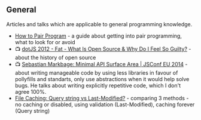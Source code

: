 ## General
Articles and talks which are applicable to general programming knowledge.

- [How to Pair Program](https://medium.com/@dickeyxxx/how-to-pair-program-d6741077e513) - a guide about getting into pair programming, what to look for or avoid
- :tv: [dotJS 2012 - Fat - What Is Open Source & Why Do I Feel So Guilty?](https://www.youtube.com/watch?v=UIDb6VBO9os) - about the history of open source
- :tv: [Sebastian Markbage: Minimal API Surface Area | JSConf EU 2014](https://youtu.be/4anAwXYqLG8) - about writing manageable code by using less libraries in favour of pollyfills and standarts, only use abstractions when it would help solve bugs. He talks about writing explicitly repetitive code, which I don't agree 100%.
- [File Caching: Query string vs Last-Modified?](http://stackoverflow.com/a/23604412) - comparing 3 methods - no caching or disabled, using validation (Last-Modified), caching forever (Query string)
